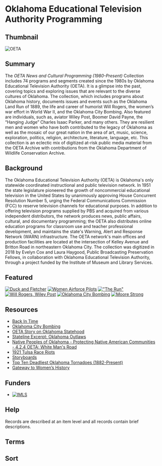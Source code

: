 # Oklahoma Educational Television Authority Programming

## Thumbnail

![OETA](https://s3.amazonaws.com/americanarchive.org/special-collections/OETA_THUMBNAILS/OETA_square_logo.jpg "OETA")

## Summary

The <em> OETA News and Cultural Programming (1980-Present) </em> Collection includes 74 programs and segments created since the 1980s by Oklahoma Educational Television Authority (OETA). It is a glimpse into the past, covering topics and exploring issues that are relevant to the diverse cultures of Oklahoma. The collection, which includes programs about Oklahoma history, documents issues and events such as the Oklahoma Land Run of 1889, the life and career of humorist Will Rogers, the women’s war effort in World War II, and the Oklahoma City Bombing. Also featured are individuals, such as, aviator Wiley Post, Boomer David Payne, the “Hanging Judge” Charles Isaac Parker, and many others. They are resilient men and women who have both contributed to the legacy of Oklahoma as well as the mosaic of our great nation in the area of art, music, science, exploration, politics, religion, architecture, literature, language, etc. This collection is an eclectic mix of digitized at-risk public media material from the OETA Archive with contributions from the Oklahoma Department of Wildlife Conservation Archive.
## Background

The Oklahoma Educational Television Authority (OETA) is Oklahoma's only statewide coordinated instructional and public television network. In 1951 the state legislature pioneered the growth of noncommercial educational television in the United States by unanimously approving House Concurrent Resolution Number 5, urging the Federal Communications Commission (FCC) to reserve television channels for educational purposes. In addition to offering television programs supplied by PBS and acquired from various independent distributors, the network produces news, public affairs, cultural, and documentary programming; the OETA also distributes online education programs for classroom use and teacher professional development, and maintains the state's Warning, Alert and Response Network (WARN) infrastructure. The OETA network's main offices and production facilities are located at the intersection of Kelley Avenue and Britton Road in northeastern Oklahoma City. The collection was digitized in 2018 by Evelyn Cox and Laura Haygood, Public Broadcasting Preservation Fellows, in collaboration with Oklahoma Educational Television Authority, through a project funded by the Institute of Museum and Library Services.

## Featured

[![Duck and Fletcher](https://s3.amazonaws.com/americanarchive.org/special-collections/OETA_THUMBNAILS/cpb-aacip_521-251fj2b653.jpg)](/catalog/cpb-aacip_521-251fj2b653)
[![Women Airforce Pilots](https://s3.amazonaws.com/americanarchive.org/special-collections/OETA_THUMBNAILS/cpb-aacip_521-416sx65317.jpg)](/catalog/cpb-aacip_521-416sx65317)
[!["The Run"](https://s3.amazonaws.com/americanarchive.org/special-collections/OETA_THUMBNAILS/cpb-aacip_521-zk55d8pq3m.jpg)](/catalog/cpb-aacip_521-zk55d8pq3m)
[![Will Rogers, Wiley Post](https://s3.amazonaws.com/americanarchive.org/special-collections/OETA_THUMBNAILS/cpb-aacip_521-445h99075w.jpg)](/catalog/cpb-aacip_521-445h99075w)
[![Oklahoma City Bombing](https://s3.amazonaws.com/americanarchive.org/special-collections/OETA_THUMBNAILS/cpb-aacip_521-nz80k27h4t.jpg)](/catalog/cpb-aacip_521-nz80k27h4t)
[![Moore Strong](https://s3.amazonaws.com/americanarchive.org/special-collections/OETA_THUMBNAILS/cpb-aacip_521-k06ww77z5p.jpg)](/catalog/cpb-aacip_521-k06ww77z5p)

## Resources

- [Back In Time]( https://videos.oeta.tv/show/back-time/)
- [Oklahoma City Bombing]( http://www.okhistory.org/publications/enc/entry.php?entry=OK026)
- [OETA Story on Oklahoma Statehood]( https://www.youtube.com/watch?v=riv41-1hBiE)
- [Stateline Excerpt: Oklahoma Outlaws]( https://www.youtube.com/watch?v=Gr6V1MJeLjc)
- [Native Peoples of Oklahoma - Protecting Native American Communities - 4.2.4 OETA: White Man's Road]( https://www.youtube.com/watch?v=3IVDmeF1Lxc)
- [1921 Tulsa Race Riots](https://tulsahistory.org/learn/online-exhibits/the-tulsa-race-riot/)
- [Storyboards](https://npnweb.org/site/annualmeeting2014/wp-content/uploads/Reconciliation-Park-Storyboards.pdf)
- [Top Ten Deadliest Oklahoma Tornadoes (1882-Present)]( https://www.weather.gov/oun/tornadodata-ok-deadliest)
- [Gateway to Women’s History](http://twudigital.contentdm.oclc.org/cdm/landingpage/collection/p214coll2)


## Funders

- [![IMLS](https://s3.amazonaws.com/americanarchive.org/org-logos/imls_logo.png "IMLS Logo")](https://www.imls.gov/)

## Help

Records are described at an item level and all records contain brief descriptions.

## Terms

## Sort
